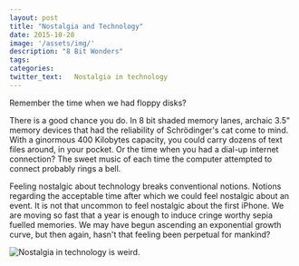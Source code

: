 ```yaml
---
layout: post
title: "Nostalgia and Technology"
date: 2015-10-28
image: '/assets/img/'
description: "8 Bit Wonders"
tags:
categories:
twitter_text:	Nostalgia in technology
---
```

Remember the time when we had floppy disks?

There is a good chance you do. In 8 bit shaded memory lanes, archaic 3.5" memory devices that had the reliability of Schrödinger's cat come to mind. With a ginormous 400 Kilobytes capacity, you could carry dozens of text files around, in your pocket. Or the time when you had a dial-up internet connection? The sweet music of each time the computer attempted to connect probably rings a bell. 

Feeling nostalgic about technology breaks conventional notions. Notions regarding the acceptable time after which we could feel nostalgic about an event. It is not that uncommon to feel nostalgic about the first iPhone. We are moving so fast that a year is enough to induce cringe worthy sepia fuelled memories. We may have begun ascending an exponential growth curve, but then again, hasn't that feeling been perpetual for mankind?


![Nostalgia in technology is weird.](http://imgs.xkcd.com/comics/nostalgia.png)